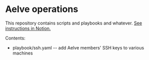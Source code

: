 # Aelve operations

This repository contains scripts and playbooks and whatever. [See
instructions in
Notion.](https://www.notion.so/aelve/Operations-0161f58f52df4278a025ec5b850b6563)

Contents:

  * playbook/ssh.yaml -- add Aelve members' SSH keys to various machines
